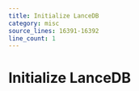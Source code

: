 ```yaml
---
title: Initialize LanceDB
category: misc
source_lines: 16391-16392
line_count: 1
---
```


# Initialize LanceDB
